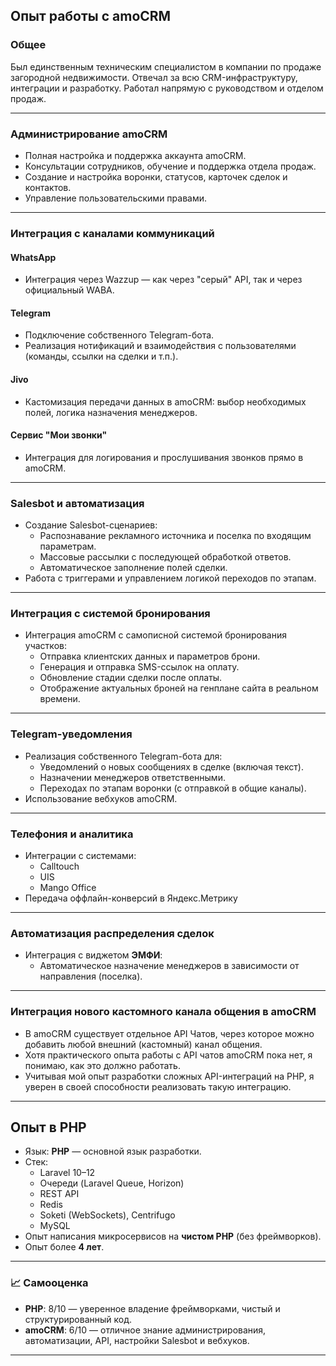 ## Опыт работы с amoCRM

### Общее
Был единственным техническим специалистом в компании по продаже загородной недвижимости. Отвечал за всю CRM-инфраструктуру, интеграции и разработку. Работал напрямую с руководством и отделом продаж.

---

### Администрирование amoCRM
- Полная настройка и поддержка аккаунта amoCRM.
- Консультации сотрудников, обучение и поддержка отдела продаж.
- Создание и настройка воронки, статусов, карточек сделок и контактов.
- Управление пользовательскими правами.

---

### Интеграция с каналами коммуникаций

#### WhatsApp
- Интеграция через Wazzup — как через "серый" API, так и через официальный WABA.

#### Telegram
- Подключение собственного Telegram-бота.
- Реализация нотификаций и взаимодействия с пользователями (команды, ссылки на сделки и т.п.).

#### Jivo
- Кастомизация передачи данных в amoCRM: выбор необходимых полей, логика назначения менеджеров.

#### Сервис "Мои звонки"
- Интеграция для логирования и прослушивания звонков прямо в amoCRM.

---

### Salesbot и автоматизация

- Создание Salesbot-сценариев:
  - Распознавание рекламного источника и поселка по входящим параметрам.
  - Массовые рассылки с последующей обработкой ответов.
  - Автоматическое заполнение полей сделки.
- Работа с триггерами и управлением логикой переходов по этапам.

---

### Интеграция с системой бронирования

- Интеграция amoCRM с самописной системой бронирования участков:
  - Отправка клиентских данных и параметров брони.
  - Генерация и отправка SMS-ссылок на оплату.
  - Обновление стадии сделки после оплаты.
  - Отображение актуальных броней на генплане сайта в реальном времени.

---

### Telegram-уведомления

- Реализация собственного Telegram-бота для:
  - Уведомлений о новых сообщениях в сделке (включая текст).
  - Назначении менеджеров ответственными.
  - Переходах по этапам воронки (с отправкой в общие каналы).
- Использование вебхуков amoCRM.

---

### Телефония и аналитика

- Интеграции с системами:
  - Calltouch
  - UIS
  - Mango Office
- Передача оффлайн-конверсий в Яндекс.Метрику

---

### Автоматизация распределения сделок

- Интеграция с виджетом **ЭМФИ**:
  - Автоматическое назначение менеджеров в зависимости от направления (поселка).

---

### Интеграция нового кастомного канала общения в amoCRM

- В amoCRM существует отдельное API Чатов, через которое можно добавить любой внешний (кастомный) канал общения.
- Хотя практического опыта работы с API чатов amoCRM пока нет, я понимаю, как это должно работать.
- Учитывая мой опыт разработки сложных API-интеграций на PHP, я уверен в своей способности реализовать такую интеграцию.

---

## Опыт в PHP

- Язык: **PHP** — основной язык разработки.
- Стек:
  - Laravel 10–12
  - Очереди (Laravel Queue, Horizon)
  - REST API
  - Redis
  - Soketi (WebSockets), Centrifugo
  - MySQL
- Опыт написания микросервисов на **чистом PHP** (без фреймворков).
- Опыт более **4 лет**.

---

### 📈 Самооценка

- **PHP**: 8/10 — уверенное владение фреймворками, чистый и структурированный код.
- **amoCRM**: 6/10 — отличное знание администрирования, автоматизации, API, настройки Salesbot и вебхуков.

---
